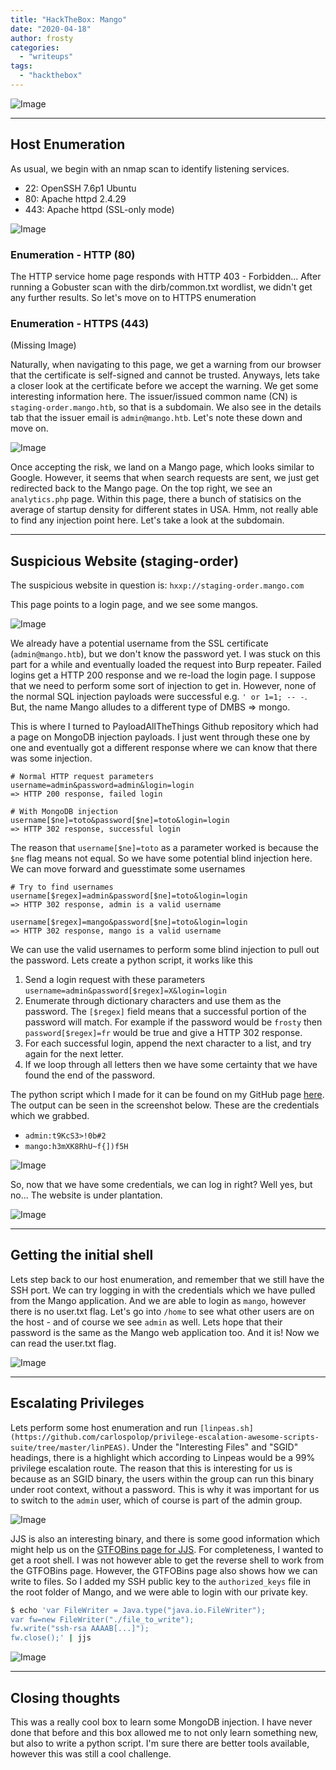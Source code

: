 ```yaml
---
title: "HackTheBox: Mango"
date: "2020-04-18"
author: frosty
categories:
  - "writeups"
tags:
  - "hackthebox"
---
```


![Image](assets/img/writeups/hackthebox/mango/image-81.png)

* * *

## Host Enumeration

As usual, we begin with an nmap scan to identify listening services.

- 22: OpenSSH 7.6p1 Ubuntu
- 80: Apache httpd 2.4.29
- 443: Apache httpd (SSL-only mode)

![Image](assets/img/writeups/hackthebox/mango/image-82.png)

### Enumeration - HTTP (80)

The HTTP service home page responds with HTTP 403 - Forbidden... After running a Gobuster scan with the dirb/common.txt wordlist, we didn't get any further results. So let's move on to HTTPS enumeration

### Enumeration - HTTPS (443)

(Missing Image)

Naturally, when navigating to this page, we get a warning from our browser that the certificate is self-signed and cannot be trusted. Anyways, lets take a closer look at the certificate before we accept the warning. We get some interesting information here. The issuer/issued common name (CN) is `staging-order.mango.htb`, so that is a subdomain. We also see in the details tab that the issuer email is `admin@mango.htb`. Let's note these down and move on.

![Image](assets/img/writeups/hackthebox/mango/image-83.png)

Once accepting the risk, we land on a Mango page, which looks similar to Google. However, it seems that when search requests are sent, we just get redirected back to the Mango page. On the top right, we see an `analytics.php` page. Within this page, there a bunch of statisics on the average of startup density for different states in USA. Hmm, not really able to find any injection point here. Let's take a look at the subdomain.

* * *

## Suspicious Website (staging-order)

The suspicious website in question is: `hxxp://staging-order.mango.com`

This page points to a login page, and we see some mangos.

![Image](assets/img/writeups/hackthebox/mango/image-86.png)

We already have a potential username from the SSL certificate (`admin@mango.htb`), but we don't know the password yet. I was stuck on this part for a while and eventually loaded the request into Burp repeater. Failed logins get a HTTP 200 response and we re-load the login page. I suppose that we need to perform some sort of injection to get in. However, none of the normal SQL injection payloads were successful e.g. `' or 1=1; -- -`. But, the name Mango alludes to a different type of DMBS => mongo.

This is where I turned to PayloadAllTheThings Github repository which had a page on MongoDB injection payloads. I just went through these one by one and eventually got a different response where we can know that there was some injection.

```
# Normal HTTP request parameters
username=admin&password=admin&login=login
=> HTTP 200 response, failed login

# With MongoDB injection
username[$ne]=toto&password[$ne]=toto&login=login
=> HTTP 302 response, successful login
```

The reason that `username[$ne]=toto` as a parameter worked is because the `$ne` flag means not equal. So we have some potential blind injection here. We can move forward and guesstimate some usernames

```
# Try to find usernames
username[$regex]=admin&password[$ne]=toto&login=login
=> HTTP 302 response, admin is a valid username

username[$regex]=mango&password[$ne]=toto&login=login
=> HTTP 302 response, mango is a valid username
```

We can use the valid usernames to perform some blind injection to pull out the password. Lets create a python script, it works like this

1. Send a login request with these parameters
    `username=admin&password[$regex]=X&login=login`
2. Enumerate through dictionary characters and use them as the password. The `[$regex]` field means that a successful portion of the password will match. For example if the password would be `frosty` then `password[$regex]=fr` would be true and give a HTTP 302 response.
3. For each successful login, append the next character to a list, and try again for the next letter.
4. If we loop through all letters then we have some certainty that we have found the end of the password.

The python script which I made for it can be found on my GitHub page [here](https://github.com/othornew/NoSQL-Injection). The output can be seen in the screenshot below. These are the credentials which we grabbed.

- `admin:t9KcS3>!0b#2`
- `mango:h3mXK8RhU~f{])f5H`

![Image](assets/img/writeups/hackthebox/mango/image-87.png)

So, now that we have some credentials, we can log in right? Well yes, but no... The website is under plantation.

![Image](assets/img/writeups/hackthebox/mango/image-88.png)

* * *

## Getting the initial shell

Lets step back to our host enumeration, and remember that we still have the SSH port. We can try logging in with the credentials which we have pulled from the Mango application. And we are able to login as `mango`, however there is no user.txt flag. Let's go into `/home` to see what other users are on the host - and of course we see `admin` as well. Lets hope that their password is the same as the Mango web application too. And it is! Now we can read the user.txt flag.

![Image](assets/img/writeups/hackthebox/mango/image-89.png)

* * *

## Escalating Privileges

Lets perform some host enumeration and run `[linpeas.sh](https://github.com/carlospolop/privilege-escalation-awesome-scripts-suite/tree/master/linPEAS)`. Under the "Interesting Files" and "SGID" headings, there is a highlight which according to Linpeas would be a 99% privilege escalation route. The reason that this is interesting for us is because as an SGID binary, the users within the group can run this binary under root context, without a password. This is why it was important for us to switch to the `admin` user, which of course is part of the admin group.

![Image](assets/img/writeups/hackthebox/mango/image-90.png)

JJS is also an interesting binary, and there is some good information which might help us on the [GTFOBins page for JJS](https://gtfobins.github.io/gtfobins/jjs). For completeness, I wanted to get a root shell. I was not however able to get the reverse shell to work from the GTFOBins page. However, the GTFOBins page also shows how we can write to files. So I added my SSH public key to the `authorized_keys` file in the root folder of Mango, and we were able to login with our private key.

```sh
$ echo 'var FileWriter = Java.type("java.io.FileWriter");
var fw=new FileWriter("./file_to_write");
fw.write("ssh-rsa AAAAB[...]");
fw.close();' | jjs
```

![Image](assets/img/writeups/hackthebox/mango/image-91.png)

* * *

## Closing thoughts

This was a really cool box to learn some MongoDB injection. I have never done that before and this box allowed me to not only learn something new, but also to write a python script. I'm sure there are better tools available, however this was still a cool challenge.
